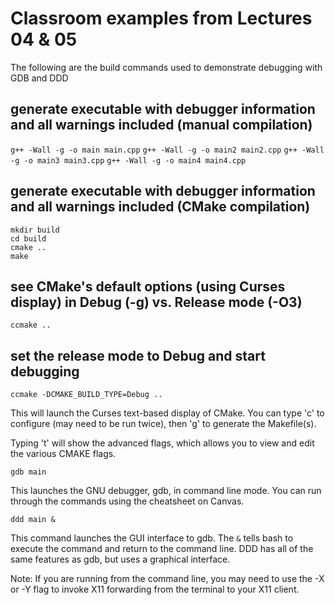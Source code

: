 # Classroom examples from Lectures 04 & 05

The following are the build commands used to demonstrate debugging with GDB and DDD

## generate executable with debugger information and all warnings included (manual compilation)
`g++ -Wall -g -o main main.cpp`
`g++ -Wall -g -o main2 main2.cpp`
`g++ -Wall -g -o main3 main3.cpp`
`g++ -Wall -g -o main4 main4.cpp`


## generate executable with debugger information and all warnings included (CMake compilation)
```
mkdir build
cd build
cmake ..
make
```

## see CMake's default options (using Curses display) in Debug (-g) vs. Release mode (-O3)
`ccmake ..`

## set the release mode to Debug and start debugging
`ccmake -DCMAKE_BUILD_TYPE=Debug ..`

This will launch the Curses text-based display of CMake.  You can type 'c' to configure (may need to be run twice), then 'g' to generate the Makefile(s).

Typing 't' will show the advanced flags, which allows you to view and edit the various CMAKE flags.

`gdb main`

This launches the GNU debugger, gdb, in command line mode.  You can run through the commands using the cheatsheet on Canvas.

`ddd main &`

This command launches the GUI interface to gdb.  The `&` tells bash to execute the command and return to the command line.  DDD has all of the same features as gdb, but uses a graphical interface.

Note:  If you are running from the command line, you may need to use the -X or -Y flag to invoke X11 forwarding from the terminal to your X11 client.

